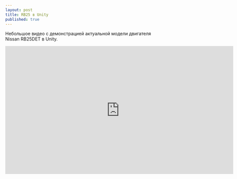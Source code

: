 ```yaml
---
layout: post
title: RB25 в Unity
published: true
---
```


Небольшое видео с демонстрацией актуальной модели двигателя Nissan RB25DET в Unity.
<div class="width-responsive">
<iframe width="720" height="405" src="https://www.youtube.com/watch?v=qlYFZ_ICNiw" frameborder="0" allowfullscreen></iframe>
</div>